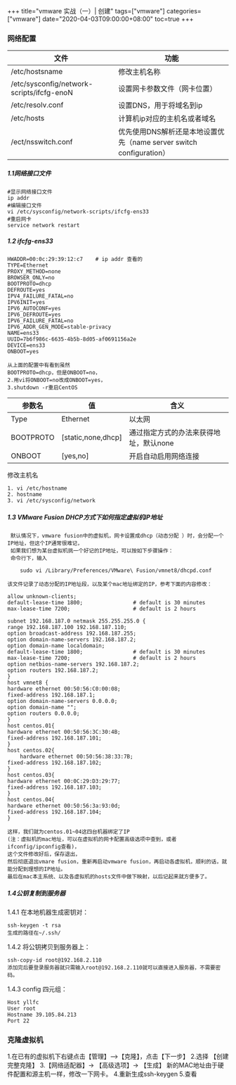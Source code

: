 +++
title="vmware 实战（一）| 创建"
tags=["vmware"]
categories=["vmware"]
date="2020-04-03T09:00:00+08:00"
toc=true
+++

### 网络配置

文件| 功能
---|---
/etc/hostsname | 修改主机名称
/etc/sysconfig/network-scripts/ifcfg-enoN | 设置网卡参数文件（网卡位置）
/etc/resolv.conf | 设置DNS，用于将域名到ip
/etc/hosts | 计算机ip对应的主机名或者域名
/ect/nsswitch.conf|优先使用DNS解析还是本地设置优先（name server switch configuration）

##### 1.1网络接口文件
```
#显示网络接口文件
ip addr
#编辑接口文件
vi /etc/sysconfig/network-scripts/ifcfg-ens33
#重启网卡
service network restart
```

##### 1.2 ifcfg-ens33
```
HWADDR=00:0c:29:39:12:c7    # ip addr 查看的
TYPE=Ethernet
PROXY_METHOD=none
BROWSER_ONLY=no
BOOTPROTO=dhcp
DEFROUTE=yes
IPV4_FAILURE_FATAL=no
IPV6INIT=yes
IPV6_AUTOCONF=yes
IPV6_DEFROUTE=yes
IPV6_FAILURE_FATAL=no
IPV6_ADDR_GEN_MODE=stable-privacy
NAME=ens33
UUID=7b6f986c-6635-4b5b-8d05-af0691156a2e
DEVICE=ens33
ONBOOT=yes

```
```
从上面的配置中有看到虽然
BOOTPROTO=dhcp，但是ONBOOT=no，
2.用vi将ONBOOT=no改成ONBOOT=yes，
3.shutdown -r重启CentOS
```

参数名 | 值|含义
---|---|---
Type | Ethernet| 以太网
BOOTPROTO | [static,none,dhcp] |通过指定方式的办法来获得地址，默认none
ONBOOT|[yes,no] | 开启自动启用网络连接

修改主机名
```
1. vi /etc/hostname
2. hostname
3. vi /etc/sysconfig/network

```

##### 1.3 VMware Fusion DHCP方式下如何指定虚拟机IP地址
```
 默认情况下，vmware fusion中的虚拟机，网卡设置成dhcp（动态分配 ）时，会分配一个IP地址，但这个IP通常很难记，
 如果我们想为某台虚拟机挑一个好记的IP地址，可以按如下步骤操作：
 命令行下，输入
```
```
    sudo vi /Library/Preferences/VMware\ Fusion/vmnet8/dhcpd.conf
```
```
该文件记录了动态分配的IP地址段，以及某个mac地址绑定的IP，参考下面的内容修改：
```
```
allow unknown-clients;
default-lease-time 1800;                # default is 30 minutes
max-lease-time 7200;                    # default is 2 hours
 
subnet 192.168.187.0 netmask 255.255.255.0 {
range 192.168.187.100 192.168.187.110;
option broadcast-address 192.168.187.255;
option domain-name-servers 192.168.187.2;
option domain-name localdomain;
default-lease-time 1800;                # default is 30 minutes
max-lease-time 7200;                    # default is 2 hours
option netbios-name-servers 192.168.187.2;
option routers 192.168.187.2;
}
host vmnet8 {
hardware ethernet 00:50:56:C0:00:08;
fixed-address 192.168.187.1;
option domain-name-servers 0.0.0.0;
option domain-name "";
option routers 0.0.0.0;
}
host centos.01{
hardware ethernet 00:50:56:3C:30:4B;
fixed-address 192.168.187.101;
}
host centos.02{
    hardware ethernet 00:50:56:38:33:7B;
fixed-address 192.168.187.102;
}
host centos.03{
hardware ethernet 00:0C:29:D3:29:77;
fixed-address 192.168.187.103;
}
host centos.04{
hardware ethernet 00:50:56:3a:93:0d;
fixed-address 192.168.187.104;
}
```
```
这样，我们就为centos.01~04这四台机器绑定了IP
(注：虚拟机的mac地址，可以在虚拟机的网卡配置高级选项中查到，或者ifconfig/ipconfig查看)，
这个文件修改好后，保存退出，
然后彻底退出vmare fusion，重新再启动vmware fusion，再启动各虚拟机，顺利的话，就能分配到理想的IP地址。
最后在mac本主系统、以及各虚拟机的hosts文件中做下映射，以后记起来就方便多了。
```

#####  1.4公钥复制到服务器
 
1.4.1 在本地机器生成密钥对：

    ssh-keygen -t rsa
    生成的路径在~/.ssh/
    
1.4.2 将公钥拷贝到服务器上：

    ssh-copy-id root@192.168.2.110
    添加完后要登录服务器就只需输入root@192.168.2.110就可以直接进入服务器，不需要密码。
    
1.4.3 config 四元组：

    Host yllfc
    User root
    Hostname 39.105.84.213
    Port 22

### 克隆虚拟机
1.在已有的虚拟机下右键点击【管理】–>【克隆】，点击【下一步】
2.选择 【创建完整克隆】
3.【网络适配器】-> 【高级选项】-> 【生成】 新的MAC地址由于硬件配置和源主机一样，修改一下网卡。
4.重新生成ssh-keygen
5.查看